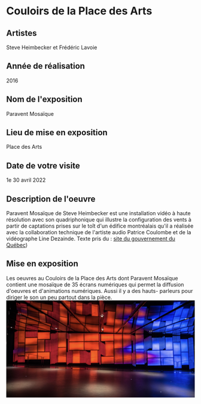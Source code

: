 # Couloirs de la Place des Arts 

## Artistes
Steve Heimbecker et Frédéric Lavoie

## Année de réalisation 
2016

## Nom de l'exposition
Paravent Mosaïque 

## Lieu de mise en exposition
Place des Arts

## Date de votre visite 
1e 30 avril 2022

## Description de l'oeuvre
Paravent Mosaïque de Steve Heimbecker est une installation vidéo à haute résolution avec son quadriphonique qui illustre la configuration des vents à partir de captations prises sur le toît d'un édifice montréalais qu'il a réalisée avec la collaboration technique de l'artiste audio Patrice Coulombe et de la vidéographe Line Dezainde. Texte pris du : [site du gouvernement du Québec](https://www.calq.gouv.qc.ca/actualites-et-publications/actualites/le-public-peut-voir-deux-oeuvres-numeriques-soutenues-par-la-place-des-arts-et-le-conseil-des-arts-et-des-lettres-du-quebec)) 

## Mise en exposition
Les oeuvres au Couloirs de la Place des Arts dont Paravent Mosaïque contient une mosaïque de 35 écrans numériques qui permet la diffusion d'oeuvres et d'animations numériques. Aussi il y a des hauts- parleurs pour diriger le son un peu partout dans la pièce.
![Photo](photographies/ensemble_oeuvre.jpg)

